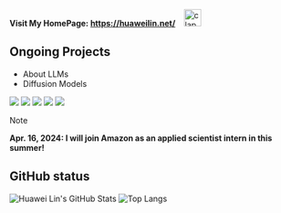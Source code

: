 **Visit My HomePage: https://huaweilin.net/** &ensp; <img src="https://emojis.slackmojis.com/emojis/images/1643514812/8268/blob-hype.gif?1643514812" width="30" alt="clap"> 

## Ongoing Projects
- About LLMs
- Diffusion Models

![](https://img.shields.io/badge/C%2B%2B-00599C?style=for-the-badge&logo=c%2B%2B&logoColor=white)
![](https://img.shields.io/badge/C-00599C?style=for-the-badge&logo=c&logoColor=white)
![](https://img.shields.io/badge/Python-FFD43B?style=for-the-badge&logo=python&logoColor=blue)
![](https://img.shields.io/badge/Linux-FCC624?style=for-the-badge&logo=linux&logoColor=black)
![](https://img.shields.io/badge/VIM-%2311AB00.svg?&style=for-the-badge&logo=vim&logoColor=white)

> [!NOTE]
> **Apr. 16, 2024: I will join Amazon as an applied scientist intern in this summer!**<br />


## GitHub status

![Huawei Lin's GitHub Stats](https://github-readme-stats.vercel.app/api?username=huawei-lin&show_icons=true)
![Top Langs](https://github-readme-stats.vercel.app/api/top-langs/?username=huawei-lin&layout=compact)
